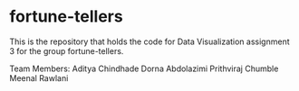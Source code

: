 # fortune-tellers
This is the repository that holds the code for Data Visualization assignment 3 for the group fortune-tellers.

Team Members:
Aditya Chindhade
Dorna Abdolazimi
Prithviraj Chumble
Meenal Rawlani